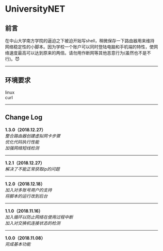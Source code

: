 # UniversityNET


前言
-
在中山大学南方学院的逼迫之下被迫开始写shell，稍微保存一下路由器用来维持网络稳定性的小脚本。因为学校一个账户可以同时登陆电脑和手机端的特性，使网络速度最高可以达到原来的两倍。请勿用作断网等其他恶意行为(虽然也不是不行)。:smiling_imp:	
___
环境要求
-
linux  
curl
___
Change Log
-
**1.3.0（2018.12.27）**  
*整合路由器创建虚拟网卡步骤*  
*优化代码执行性能*  
*加强网络短线检测*  
___
**1.2.1（2018.12.27）**  
*解决了不能正常获取ip的问题*
___
**1.2.0（2018.12.18）**  
*加入对多账号用户的支持*  
*将脚本的运行改到后台*  
___
**1.1.0（2018.11.16）**  
*加入循环以防止网络在使用过程中断*  
*加入对交换机连接状态的检测*
___
**1.0.0（2018.11.08）**  
*完成基本功能*
